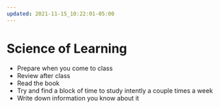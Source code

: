 ```yaml
---
updated: 2021-11-15_10:22:01-05:00
---
```

# Science of Learning
* Prepare when you come to class
* Review after class
* Read the book
* Try and find a block of time to study intently a couple times a week
* Write down information you know about it 